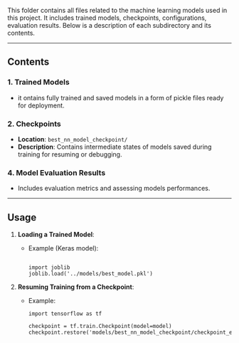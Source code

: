 This folder contains all files related to the machine learning models used in this project. It includes trained models, checkpoints, configurations, evaluation results. Below is a description of each subdirectory and its contents.

---

## Contents

### 1. **Trained Models**
   - it ontains fully trained and saved models in a form of pickle files ready for deployment.
   

### 2. **Checkpoints**
   - **Location**: `best_nn_model_checkpoint/`
   - **Description**: Contains intermediate states of models saved during training for resuming or debugging.
   



### 4. **Model Evaluation Results**
   -  Includes evaluation metrics and assessing models performances.
---

## Usage

1. **Loading a Trained Model**:
   - Example (Keras model):
     ```
     
     import joblib
     joblib.load('../models/best_model.pkl')

     ```

2. **Resuming Training from a Checkpoint**:
   - Example:
     ```
     import tensorflow as tf

     checkpoint = tf.train.Checkpoint(model=model)
     checkpoint.restore('models/best_nn_model_checkpoint/checkpoint_epoch_10.ckpt')
     ```

